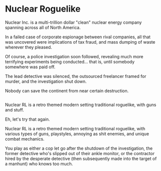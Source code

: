 # Nuclear Roguelike
Nuclear Inc. is a multi-trillion dollar "clean" nuclear energy company spanning across all of North America.

In a failed case of corporate espionage between rival companies, all that was uncovered were implications of tax fraud, and mass dumping of waste wherever they pleased.

Of course, a police investigation soon followed, revealing much more terrifying experiments being conducted... that is, until somebody somewhere was paid off.

The lead detective was silenced, the outsourced freelancer framed for murder, and the investigation shut down.


Nobody can save the continent from near certain destruction.

##
Nuclear RL is a retro themed modern setting traditional roguelike, with guns and stuff.

Eh, let's try that again.

Nuclear RL is a retro themed modern setting traditional roguelike, with various types of guns, playstyles, annoying as shit enemies, and unique combat mechanics.

You play as either a cop let go after the shutdown of the investigation, the former detective who's slipped out of their ankle monitor, or the contractor hired by the desperate detective (then subsequently made into the target of a manhunt) who knows too much.
